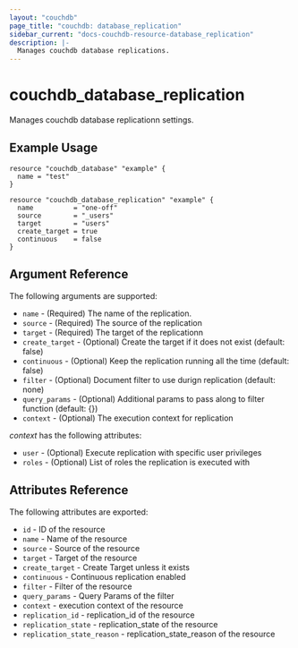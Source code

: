```yaml
---
layout: "couchdb"
page_title: "couchdb: database_replication"
sidebar_current: "docs-couchdb-resource-database_replication"
description: |-
  Manages couchdb database replications.
---
```


# couchdb\_database\_replication

Manages couchdb database replicationn settings.

## Example Usage

```hcl
resource "couchdb_database" "example" {
  name = "test"
}

resource "couchdb_database_replication" "example" {
  name          = "one-off"
  source        = "_users"
  target        = "users"
  create_target = true
  continuous    = false
}
```

## Argument Reference

The following arguments are supported:

* `name` - (Required) The name of the replication.
* `source` - (Required) The source of the replication
* `target` - (Required) The target of the replicationn
* `create_target` - (Optional) Create the target if it does not exist (default: false)
* `continuous` - (Optional) Keep the replication running all the time (default: false)
* `filter` - (Optional) Document filter to use durign replication (default: none)
* `query_params` - (Optional) Additional params to pass along to filter function (default: {})
* `context` - (Optional) The execution context for replication 

*context* has the following attributes:

* `user` - (Optional) Execute replication with specific user privileges
* `roles` - (Optional) List of roles the replication is executed with

## Attributes Reference

The following attributes are exported:

* `id` - ID of the resource
* `name` - Name of the resource
* `source` - Source of the resource
* `target` - Target of the resource
* `create_target` - Create Target unless it exists
* `continuous` - Continuous replication enabled
* `filter` - Filter of the resource
* `query_params` - Query Params of the filter
* `context` - execution context of the resource
* `replication_id` - replication_id of the resource
* `replication_state` - replication_state of the resource
* `replication_state_reason` - replication_state_reason of the resource